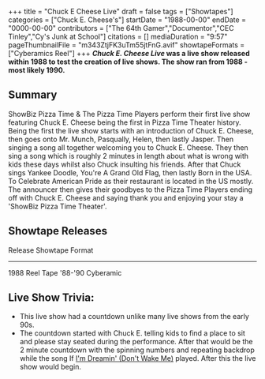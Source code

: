 +++
title = "Chuck E Cheese Live"
draft = false
tags = ["Showtapes"]
categories = ["Chuck E. Cheese's"]
startDate = "1988-00-00"
endDate = "0000-00-00"
contributors = ["The 64th Gamer","Documentor","CEC Tinley","Cy's Junk at School"]
citations = []
mediaDuration = "9:57"
pageThumbnailFile = "m343ZtjFK3uTm55jtFnG.avif"
showtapeFormats = ["Cyberamics Reel"]
+++
***Chuck E. Cheese Live* was a live show released within 1988 to test the creation of live shows.
The show ran from 1988 - most likely 1990.**

## Summary

ShowBiz Pizza Time & The Pizza Time Players perform their first live show featuring Chuck E. Cheese being the first in Pizza Time Theater history. Being the first the live show starts with an introduction of Chuck E. Cheese, then goes onto Mr. Munch, Pasqually, Helen, then lastly Jasper. Then singing a song all together welcoming you to Chuck E. Cheese. They then sing a song which is roughly 2 minutes in length about what is wrong with kids these days whilst also Chuck insulting his friends. After that Chuck sings Yankee Doodle, You're A Grand Old Flag, then lastly Born in the USA. To Celebrate American Pride as their restaurant is located in the US mostly. The announcer then gives their goodbyes to the Pizza Time Players ending off with Chuck E. Cheese and saying thank you and enjoying your stay a 'ShowBiz Pizza Time Theater'.

## Showtape Releases

  Release   Showtape              Format
  --------- --------------------- -----------
  1988      Reel Tape '88-'90   Cyberamic
                                  

## Live Show Trivia:

- This live show had a countdown unlike many live shows from the early 90s.
- The countdown started with Chuck E. telling kids to find a place to sit and please stay seated during the performance. After that would be the 2 minute countdown with the spinning numbers and repeating backdrop while the song If [I'm Dreamin' (Don't Wake Me)](https://en.wikipedia.org/wiki/Earth_Run) played. After this the live show would begin.
